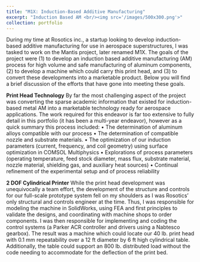 ```yaml
---
title: "M1X: Induction-Based Additive Manufacturing"
excerpt: "Induction Based AM <br/><img src='/images/500x300.png'>"
collection: portfolio
---
```


During my time at Rosotics inc., a startup looking to develop induction-based additive manufacturing for use in aerospace superstructures, I was tasked to work on the Mantis project, later renamed M1X. The goals of the project were (1) to develop an induction based additive manufacturing (AM) process for high volume and safe manufacturing of aluminum components, (2) to develop a machine which could carry this print head, and (3) to convert these developments into a marketable product. Below you will find a brief discussion of the efforts that have gone into meeting these goals.

**Print Head Technology**
	By far the most challenging aspect of the project was converting the sparse academic information that existed for induction-based metal AM into a marketable technology ready for aerospace applications. The work required for this endeavor is far too extensive to fully detail in this portfolio (it has been a multi-year endeavor), however as a quick summary this process included:
•	The determination of aluminum alloys compatible with our process
•	The determination of compatible nozzle and substrate materials.
•	The optimization of our induction parameters (current, frequency, and coil geometry) using surface optimization in COMSOL Multiphysics
•	Explorations of process parameters (operating temperature, feed stock diameter, mass flux, substrate material, nozzle material, shielding gas, and auxiliary heat sources)
•	Continual refinement of the experimental setup and of process reliability

**2 DOF Cylindrical Printer**
While the print head development was unequivocally a team effort, the development of the structure and controls for our full-scale prototype system fell on my shoulders as I was Rosotics’ only structural and controls engineer at the time. Thus, I was responsible for modeling the machine in SolidWorks, using FEA and first principles to validate the designs, and coordinating with machine shops to order components. I was then responsible for implementing and coding the control systems (a Parker ACR controller and drivers using a Nabtesco gearbox). The result was a machine which could locate our 40 lb. print head with 0.1 mm repeatability over a 12 ft diameter by 6 ft high cylindrical table. Additionally, the table could support an 800 lb. distributed load without the code needing to accommodate for the deflection of the print bed.

